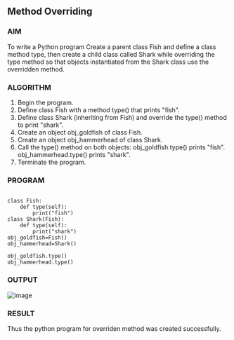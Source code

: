 
## Method Overriding

### AIM  

To write a Python program Create a parent class Fish and define a class method type, then create a child class called Shark while overriding the type method so that objects instantiated from the Shark class use the overridden method.

### ALGORITHM

1. Begin the program.
2. Define class Fish with a method type() that prints "fish".
3. Define class Shark (inheriting from Fish) and override the type() method to print "shark".
4. Create an object obj_goldfish of class Fish.
5. Create an object obj_hammerhead of class Shark.
6. Call the type() method on both objects:
   obj_goldfish.type() prints "fish".
   obj_hammerhead.type() prints "shark".
7. Terminate the program.

### PROGRAM

```

class Fish:
    def type(self):
        print("fish")
class Shark(Fish):
    def type(self):
        print("shark")
obj_goldfish=Fish()
obj_hammerhead=Shark()

obj_goldfish.type()
obj_hammerhead.type()

```

### OUTPUT

![image](https://github.com/user-attachments/assets/2b4ae314-fb29-4c79-81ce-2e26afb2d117)

### RESULT

Thus the python program for overriden method was created successfully.
